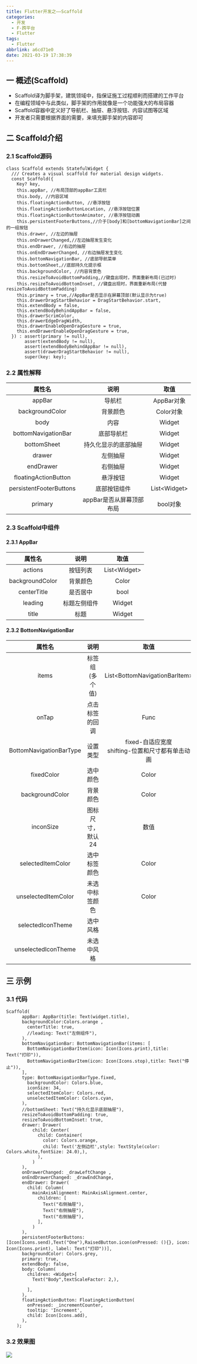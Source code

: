 ```yaml
---
title: Flutter开发之——Scaffold
categories:
  - 开发
  - F-跨平台
  - Flutter
tags:
  - Flutter
abbrlink: a6cd71e0
date: 2021-03-19 17:38:39
---
```

## 一 概述(Scaffold)

* Scaffold译为脚手架，建筑领域中，指保证施工过程顺利而搭建的工作平台
* 在编程领域中与此类似，脚手架的作用就像是一个功能强大的布局容器
* Scaffold容器中定义好了导航栏、抽屉、悬浮按钮、内容试图等区域
* 开发者只需要根据界面的需要，来填充脚手架的内容即可

<!--more-->

## 二 Scaffold介绍

### 2.1 Scaffold源码

```
class Scaffold extends StatefulWidget {
  /// Creates a visual scaffold for material design widgets.
  const Scaffold({
    Key? key,
    this.appBar, //布局顶部的appBar工具栏
    this.body, //内容区域
    this.floatingActionButton, //悬浮按钮
    this.floatingActionButtonLocation, //悬浮按钮位置
    this.floatingActionButtonAnimator, //悬浮按钮动画
    this.persistentFooterButtons,//介于[body]和[bottomNavigationBar]之间的一组按钮
    this.drawer, //左边的抽屉
    this.onDrawerChanged,//左边抽屉发生变化
    this.endDrawer, //右边的抽屉
    this.onEndDrawerChanged, //右边抽屉发生变化
    this.bottomNavigationBar, //底部导航菜单
    this.bottomSheet,//底部持久化提示框
    this.backgroundColor, //内容背景色
    this.resizeToAvoidBottomPadding,//键盘出现时，界面重新布局(已过时)
    this.resizeToAvoidBottomInset, //键盘出现时，界面重新布局(代替resizeToAvoidBottomPadding)
    this.primary = true,//AppBar是否显示在屏幕顶部(默认显示为true)
    this.drawerDragStartBehavior = DragStartBehavior.start,
    this.extendBody = false,
    this.extendBodyBehindAppBar = false,
    this.drawerScrimColor,
    this.drawerEdgeDragWidth,
    this.drawerEnableOpenDragGesture = true,
    this.endDrawerEnableOpenDragGesture = true,
  }) : assert(primary != null),
       assert(extendBody != null),
       assert(extendBodyBehindAppBar != null),
       assert(drawerDragStartBehavior != null),
       super(key: key);

```

### 2.2 属性解释

|         属性名          |           说明           |     取值      |
| :---------------------: | :----------------------: | :-----------: |
|         appBar          |          导航栏          |  AppBar对象   |
|     backgroundColor     |         背景颜色         |   Color对象   |
|          body           |           内容           |    Widget     |
|   bottomNavigationBar   |        底部导航栏        |    Widget     |
|       bottomSheet       |   持久化显示的底部抽屉   |    Widget     |
|         drawer          |         左侧抽屉         |    Widget     |
|        endDrawer        |         右侧抽屉         |    Widget     |
|  floatingActionButton   |         悬浮按钮         |    Widget     |
| persistentFooterButtons |       底部按钮组件       | List\<Widget> |
|         primary         | appBar是否从屏幕顶部布局 |   bool对象    |

### 2.3 Scaffold中组件

#### 2.3.1 AppBar

|     属性名      |     说明     |     取值      |
| :-------------: | :----------: | :-----------: |
|     actions     |   按钮列表   | List\<Widget> |
| backgroundColor |   背景颜色   |     Color     |
|   centerTitle   |   是否居中   |     bool      |
|     leading     | 标题左侧组件 |    Widget     |
|      title      |     标题     |    Widget     |

#### 2.3.2 BottomNavigationBar

|         属性名          |       说明       |                        取值                         |
| :---------------------: | :--------------: | :-------------------------------------------------: |
|          items          |  标签组(多个值)  |           List\<BottomNavigationBarItem>            |
|          onTap          |  点击标签的回调  |                        Func                         |
| BottomNavigationBarType |     设置类型     | fixed-自适应宽度<br>shifting-位置和尺寸都有单击动画 |
|       fixedColor        |     选中颜色     |                        Color                        |
|     backgroundColor     |     背景颜色     |                        Color                        |
|        inconSize        | 图标尺寸，默认24 |                        数值                         |
|    selectedItemColor    |   选中标签颜色   |                        Color                        |
|   unselectedItemColor   |  未选中标签颜色  |                        Color                        |
|    selectedIconTheme    |     选中风格     |                                                     |
|   unselectedIconTheme   |    未选中风格    |                                                     |

## 三 示例

### 3.1 代码

```
Scaffold(
      appBar: AppBar(title: Text(widget.title),
      backgroundColor:Colors.orange ,
        centerTitle: true,
        //leading: Text("左侧组件"),
      ),
      bottomNavigationBar: BottomNavigationBar(items: [
        BottomNavigationBarItem(icon: Icon(Icons.print),title: Text("打印")),
        BottomNavigationBarItem(icon: Icon(Icons.stop),title: Text("停止")),
      ],
      type: BottomNavigationBarType.fixed,
        backgroundColor: Colors.blue,
        iconSize: 34,
        selectedItemColor: Colors.red,
        unselectedItemColor: Colors.cyan,
      ),
      //bottomSheet: Text("持久化显示底部抽屉"),
      resizeToAvoidBottomPadding: true,
      resizeToAvoidBottomInset: true,
      drawer: Drawer(
          child: Center(
            child: Container(
              color: Colors.orange,
              child: Text('左侧边栏',style: TextStyle(color: Colors.white,fontSize: 24.0),),
            ),
          )
      ),
      onDrawerChanged: _drawLeftChange ,
      onEndDrawerChanged: _drawEndChange,
      endDrawer: Drawer(
        child: Column(
          mainAxisAlignment: MainAxisAlignment.center,
            children: [
              Text("右侧抽屉"),
              Text("右侧抽屉"),
              Text("右侧抽屉"),
            ],
          )
      ),
      persistentFooterButtons: [Icon(Icons.send),Text("One"),RaisedButton.icon(onPressed: (){}, icon: Icon(Icons.print), label: Text("打印"))],
      backgroundColor: Colors.grey,
      primary: true,
      extendBody: false,
      body: Column(
        children: <Widget>[
          Text("Body",textScaleFactor: 2,),

        ],
      ),
      floatingActionButton: FloatingActionButton(
        onPressed: _incrementCounter,
        tooltip: 'Increment',
        child: Icon(Icons.add),
      ),
    );
```

### 3.2 效果图

![][1]


[1]:https://cdn.jsdelivr.net/gh/PGzxc/CDN/blog-flutter/flutter-scaffold-sample.gif